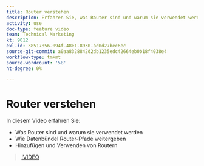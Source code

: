 ```yaml
---
title: Router verstehen
description: Erfahren Sie, was Router sind und warum sie verwendet werden, wie Datenbündel Routerpfade verteilen und wie Router hinzugefügt und verwendet werden, alles in [!DNL Adobe Workfront Fusion].
activity: use
doc-type: feature video
team: Technical Marketing
kt: 9012
exl-id: 38517856-094f-48e1-8930-ad0d27bec6ec
source-git-commit: a0aa8328842d2db1235edc42664eb0b18f4038e4
workflow-type: tm+mt
source-wordcount: '58'
ht-degree: 0%

---
```


# Router verstehen

In diesem Video erfahren Sie:

* Was Router sind und warum sie verwendet werden
* Wie Datenbündel Router-Pfade weitergeben
* Hinzufügen und Verwenden von Routern

>[!VIDEO](https://video.tv.adobe.com/v/335271/?quality=12)
